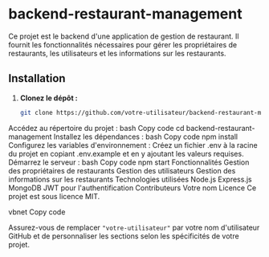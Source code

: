 # backend-restaurant-management

Ce projet est le backend d'une application de gestion de restaurant. Il fournit les fonctionnalités nécessaires pour gérer les propriétaires de restaurants, les utilisateurs et les informations sur les restaurants.

## Installation

1. **Clonez le dépôt :**
   ```bash
   git clone https://github.com/votre-utilisateur/backend-restaurant-management.git
Accédez au répertoire du projet :
bash
Copy code
cd backend-restaurant-management
Installez les dépendances :
bash
Copy code
npm install
Configurez les variables d'environnement :
Créez un fichier .env à la racine du projet en copiant .env.example et en y ajoutant les valeurs requises.
Démarrez le serveur :
bash
Copy code
npm start
Fonctionnalités
Gestion des propriétaires de restaurants
Gestion des utilisateurs
Gestion des informations sur les restaurants
Technologies utilisées
Node.js
Express.js
MongoDB
JWT pour l'authentification
Contributeurs
Votre nom
Licence
Ce projet est sous licence MIT.

vbnet
Copy code

Assurez-vous de remplacer `"votre-utilisateur"` par votre nom d'utilisateur GitHub et de personnaliser les sections selon les spécificités de votre projet.
